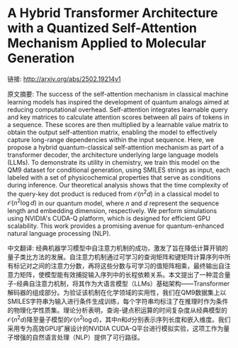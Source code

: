 # A Hybrid Transformer Architecture with a Quantized Self-Attention Mechanism Applied to Molecular Generation

链接: http://arxiv.org/abs/2502.19214v1

原文摘要:
The success of the self-attention mechanism in classical machine learning
models has inspired the development of quantum analogs aimed at reducing
computational overhead. Self-attention integrates learnable query and key
matrices to calculate attention scores between all pairs of tokens in a
sequence. These scores are then multiplied by a learnable value matrix to
obtain the output self-attention matrix, enabling the model to effectively
capture long-range dependencies within the input sequence. Here, we propose a
hybrid quantum-classical self-attention mechanism as part of a transformer
decoder, the architecture underlying large language models (LLMs). To
demonstrate its utility in chemistry, we train this model on the QM9 dataset
for conditional generation, using SMILES strings as input, each labeled with a
set of physicochemical properties that serve as conditions during inference.
Our theoretical analysis shows that the time complexity of the query-key dot
product is reduced from $\mathcal{O}(n^2 d)$ in a classical model to
$\mathcal{O}(n^2\log d)$ in our quantum model, where $n$ and $d$ represent the
sequence length and embedding dimension, respectively. We perform simulations
using NVIDIA's CUDA-Q platform, which is designed for efficient GPU
scalability. This work provides a promising avenue for quantum-enhanced natural
language processing (NLP).

中文翻译:
经典机器学习模型中自注意力机制的成功，激发了旨在降低计算开销的量子类比方法的发展。自注意力机制通过可学习的查询矩阵和键矩阵计算序列中所有标记对之间的注意力分数，再将这些分数与可学习的值矩阵相乘，最终输出自注意力矩阵，使模型能有效捕捉输入序列中的长程依赖关系。本文提出了一种混合量子-经典自注意力机制，将其作为大语言模型（LLMs）基础架构——Transformer解码器的组成部分。为验证该机制在化学领域的实用性，我们在QM9数据集上以SMILES字符串为输入进行条件生成训练，每个字符串均标注了在推理时作为条件的物理化学性质集。理论分析表明，查询-键点积运算的时间复杂度从经典模型的$\mathcal{O}(n^2 d)$降至量子模型的$\mathcal{O}(n^2\log d)$，其中$n$和$d$分别表示序列长度和嵌入维度。我们采用专为高效GPU扩展设计的NVIDIA CUDA-Q平台进行模拟实验，这项工作为量子增强的自然语言处理（NLP）提供了可行路径。
